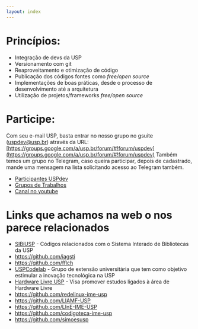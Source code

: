 ```yaml
---
layout: index
---
```


# Princípios:

 - Integração de devs da USP
 - Versionamento com git
 - Reaproveitamento e otimização de código
 - Publicação dos códigos fontes como *free/open source*
 - Implementações de boas práticas, desde o processo de desenvolvimento até a arquitetura
 - Utilização de projetos/frameworks *free/open source*
 
# Participe: 
 
Com seu e-mail USP, basta entrar no nosso grupo no gsuite (uspdev@usp.br) através da URL:
[https://groups.google.com/a/usp.br/forum/#!forum/uspdev](https://groups.google.com/a/usp.br/forum/#!forum/uspdev)
Também temos um grupo no Telegram, caso queira participar, depois de cadastrado, mande uma mensagem na lista solicitando acesso ao Telegram também. 

 - [Participantes USPdev](https://github.com/orgs/uspdev/people)
 - [Grupos de Trabalhos](https://github.com/orgs/uspdev/projects)
 - [Canal no youtube](https://www.youtube.com/channel/UCWw8gA55ykCu1bPgf5SV-rg)

# Links que achamos na web o nos parece relacionados

 - [SIBiUSP](https://github.com/SIBiUSP) - Códigos relacionados com o Sistema Interado de Bibliotecas da USP
 - https://github.com/iagsti
 - https://github.com/fflch
 - [USPCodelab](https://github.com/uspcodelab) - Grupo de extensão universitária que tem como objetivo estimular a inovação tecnológica na USP
 - [Hardware Livre USP](https://github.com/HardwareLivreUSP) - Visa promover estudos ligados à área de Hardware Livre
 - https://github.com/redelinux-ime-usp
 - https://github.com/LIAMF-USP
 - https://github.com/LInE-IME-USP
 - https://github.com/codigoteca-ime-usp
 - https://github.com/simoesusp
